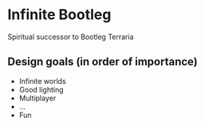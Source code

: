 # Infinite Bootleg

Spiritual successor to Bootleg Terraria

## Design goals (in order of importance)

* Infinite worlds
* Good lighting
* Multiplayer
* ...
* Fun
